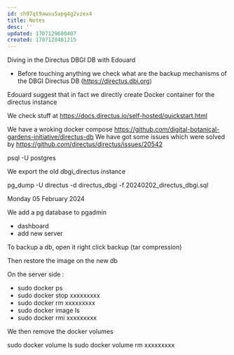 ```yaml
---
id: sh97qt9awxu5apg4g2vzex4
title: Notes
desc: ''
updated: 1707129680407
created: 1707128481215
---
```


Diving in the Directus DBGI DB with Edouard

- Before touching anything we check what are the backup mechanisms of the DBGI Directus DB (https://directus.dbi.org)

Edouard suggest that in fact we directly create  Docker container for the directus instance

We check stuff at https://docs.directus.io/self-hosted/quickstart.html

We have a wroking docker compose https://github.com/digital-botanical-gardens-initiative/directus-db
We have got some issues which were solved by https://github.com/directus/directus/issues/20542


psql -U postgres


We export the old dbgi_directus instance 

pg_dump -U directus -d directus_dbgi -f 20240202_directus_dbgi.sql


Monday 05 February 2024


We add a pg database to pgadmin
- dashboard 
- add new server



To backup a db, open it right click backup (tar compression)

Then restore the image on the new db


On the server side :

- sudo docker ps
- sudo docker stop xxxxxxxxx
- sudo docker rm xxxxxxxxx
- sudo docker image ls
- sudo docker rmi xxxxxxxxx


We then remove the docker volumes

sudo docker volume ls
sudo docker volume rm xxxxxxxxx


